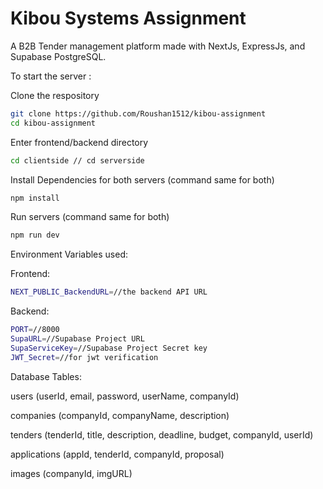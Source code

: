 # Kibou Systems Assignment

A B2B Tender management platform made with NextJs, ExpressJs, and Supabase PostgreSQL.

To start the server :

Clone the respository
```bash
git clone https://github.com/Roushan1512/kibou-assignment
cd kibou-assignment
```
Enter frontend/backend directory
```bash
cd clientside // cd serverside
```
Install Dependencies for both servers (command same for both)
```bash
npm install
```
Run servers (command same for both)
```bash
npm run dev
```

Environment Variables used:

Frontend:
```bash
NEXT_PUBLIC_BackendURL=//the backend API URL
```
Backend:
```bash
PORT=//8000
SupaURL=//Supabase Project URL
SupaServiceKey=//Supabase Project Secret key
JWT_Secret=//for jwt verification
```

Database Tables:

users (userId, email, password, userName, companyId)

companies (companyId, companyName, description)

tenders (tenderId, title, description, deadline, budget, companyId, userId)

applications (appId, tenderId, companyId, proposal)

images (companyId, imgURL)
